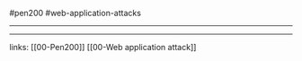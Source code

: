 #pen200 #web-application-attacks 

---














---
links:
[[00-Pen200]]
[[00-Web application attack]]
